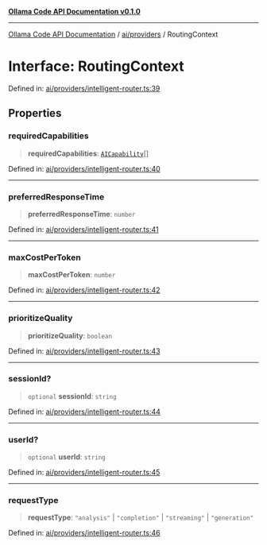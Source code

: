 [**Ollama Code API Documentation v0.1.0**](../../../README.md)

***

[Ollama Code API Documentation](../../../modules.md) / [ai/providers](../README.md) / RoutingContext

# Interface: RoutingContext

Defined in: [ai/providers/intelligent-router.ts:39](https://github.com/erichchampion/ollama-code/blob/ab39001f5b20eb752663d221d744e3f01c2bdae9/ollama-code/src/ai/providers/intelligent-router.ts#L39)

## Properties

### requiredCapabilities

> **requiredCapabilities**: [`AICapability`](../enumerations/AICapability.md)[]

Defined in: [ai/providers/intelligent-router.ts:40](https://github.com/erichchampion/ollama-code/blob/ab39001f5b20eb752663d221d744e3f01c2bdae9/ollama-code/src/ai/providers/intelligent-router.ts#L40)

***

### preferredResponseTime

> **preferredResponseTime**: `number`

Defined in: [ai/providers/intelligent-router.ts:41](https://github.com/erichchampion/ollama-code/blob/ab39001f5b20eb752663d221d744e3f01c2bdae9/ollama-code/src/ai/providers/intelligent-router.ts#L41)

***

### maxCostPerToken

> **maxCostPerToken**: `number`

Defined in: [ai/providers/intelligent-router.ts:42](https://github.com/erichchampion/ollama-code/blob/ab39001f5b20eb752663d221d744e3f01c2bdae9/ollama-code/src/ai/providers/intelligent-router.ts#L42)

***

### prioritizeQuality

> **prioritizeQuality**: `boolean`

Defined in: [ai/providers/intelligent-router.ts:43](https://github.com/erichchampion/ollama-code/blob/ab39001f5b20eb752663d221d744e3f01c2bdae9/ollama-code/src/ai/providers/intelligent-router.ts#L43)

***

### sessionId?

> `optional` **sessionId**: `string`

Defined in: [ai/providers/intelligent-router.ts:44](https://github.com/erichchampion/ollama-code/blob/ab39001f5b20eb752663d221d744e3f01c2bdae9/ollama-code/src/ai/providers/intelligent-router.ts#L44)

***

### userId?

> `optional` **userId**: `string`

Defined in: [ai/providers/intelligent-router.ts:45](https://github.com/erichchampion/ollama-code/blob/ab39001f5b20eb752663d221d744e3f01c2bdae9/ollama-code/src/ai/providers/intelligent-router.ts#L45)

***

### requestType

> **requestType**: `"analysis"` \| `"completion"` \| `"streaming"` \| `"generation"`

Defined in: [ai/providers/intelligent-router.ts:46](https://github.com/erichchampion/ollama-code/blob/ab39001f5b20eb752663d221d744e3f01c2bdae9/ollama-code/src/ai/providers/intelligent-router.ts#L46)
